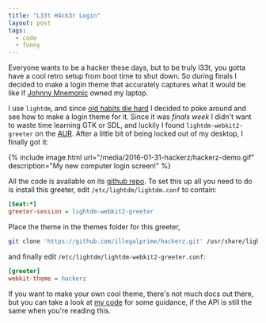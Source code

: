 ```yaml
---
title: "L33t H4ck3r Login"
layout: post
tags:
  - code
  - funny
---
```


Everyone wants to be a hacker these days,
but to be truly l33t, you gotta have a cool retro setup from
boot time to shut down.
So during finals I decided to make a login theme that accurately
captures what it would be like if [Johnny Mnemonic][johnny] owned my laptop.

I use `lightdm`, and since [old habits die hard][mrrobot] I decided to poke
around and see how to make a login theme for it.
Since it was _finals week_ I didn't want to waste time learning GTK or SDL,
and luckily I found `lightdm-webkit2-greeter` on the [AUR][greeter-aur].
After a little bit of being locked out of my desktop, I finally got it:

{% include image.html url="/media/2016-01-31-hackerz/hackerz-demo.gif" description="My new computer login screen!" %}

All the code is available on its [github repo][github]. To set this up
all you need to do is install this greeter, edit `/etc/lightdm/lightdm.conf`
to contain:

```ini
[Seat:*]
greeter-session = lightdm-webkit2-greeter
```

Place the theme in the themes folder for this greeter,

```bash
git clone 'https://github.com/illegalprime/hackerz.git' /usr/share/lightdm-webkit/themes/hackerz
```

and finally edit `/etc/lightdm/lightdm-webkit2-greeter.conf`:

```ini
[greeter]
webkit-theme = hackerz
```

If you want to make your own cool theme, there's not much docs out there,
but you can take a look at [my code][github] for some guidance, if the
API is still the same when you're reading this.

[johnny]: https://en.wikipedia.org/wiki/Johnny_Mnemonic_(film)
[mrrobot]: https://www.youtube.com/watch?v=FQM5fU7V-MM
[greeter-aur]: https://aur.archlinux.org/packages/lightdm-webkit2-greeter/
[github]: https://github.com/illegalprime/hackerz
